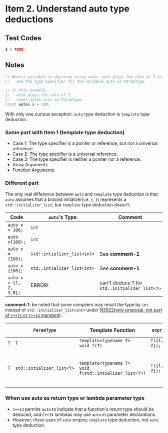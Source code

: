 # Item 2. Understand auto type deductions    

## Test Codes

```bash
$ # TODO: 
```

## Notes

```c++
// When a variable is declared using auto, auto plays the role of T in the template, 
//   and the type specifier for the variable acts as ParamType.

// In this example, 
//   auto plays the role of T, 
//   const auto& acts as ParamType.              
const auto& x = 100;    
```

With only one curious exception, `auto` type deduction is `template` type deduction.    

### Same part with Item 1 (template type deduction)

- Case 1: The type specifier is a pointer or reference, but not a universal reference.    
- Case 2: The type specifier is a universal reference.    
- Case 3: The type specifier is neither a pointer nor a reference.    
- Array Arguments
- Function Arguments    

### Different part

The only real difference between `auto` and `template` type deduction is that `auto` assumes that a braced initializer(i.e. `{ }`) represents a `std::initializer_list`, but `template` type deduction doesn't.    

| Code | `auto`'s Type | Comment |
|------|---------------|---------|
|`auto x = 100;` |`int`||
|`auto x(100);`  |`int`||
|`auto x = {100};`| `std::intializer_list<int>` |See **comment-1**|
|`auto x {100};`  | `std::intializer_list<int>` |See **comment-1**|
|`auto x = {1, 2, 3.0};` | ERROR! | can't deduce `T` for `std::initializer_list<T>`|

**comment-1**: be noted that some compilers may result the type by `int` instead of `std::initializer_list<int>` under [N3922(only proposal, not part of `C++11` or `C++14` standard)](http://www.open-std.org/jtc1/sc22/wg21/docs/papers/2014/n3922.html).    

|   | `ParamType` | Template Function | `expr` | Deduced `T` | Deduced `ParamType` | Comment |
|---|-------------|-------------------|--------|-------------|---------------------|---------|
|`T`|`T` |`template<typename T>`<br>`void f(T)` |`f({1, 2});`|ERROR!|ERROR!||
|`T`|`std::intializer_list<T>`|`template<typename T>`<br>`void f(std::intializer_list<T>)` |`f({1, 2});`|`int`|`std::intializer_list<int>`|The `std::initializer_list<T>` should be `ParamType` if want to deduce template function by braced initializer(i.e. `{ }`)|


### When use auto as return type or lambda parameter type

- `C++14` permits `auto` to indicate that a function's return type should be deduced, and `C++14` lambdas may use `auto` in parameter declarations.    
- However, these uses of `auto` employ `template` type deduction, not `auto` type deduction.    